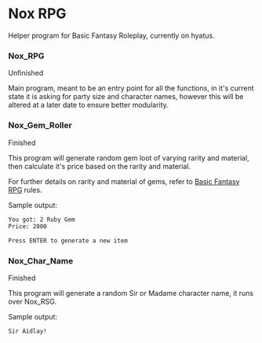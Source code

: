 
# Nox RPG

Helper program for Basic Fantasy Roleplay, currently on hyatus.

### Nox_RPG 
Unfinished

Main program, meant to be an entry point for all the functions, in it's current state it is asking for party size and character names, however this will be altered at a later date to ensure better modularity.

### Nox_Gem_Roller
Finished

This program will generate random gem loot of varying rarity and material, then calculate it's price based on the rarity and material.

For further details on rarity and material of gems, refer to [Basic Fantasy RPG](hhttps://www.basicfantasy.org/downloads.html) rules.

Sample output:
```cmd
You got: 2 Ruby Gem
Price: 2000

Press ENTER to generate a new item
```


### Nox_Char_Name
Finished

This program will generate a random Sir or Madame character name, it runs over Nox_RSG.

Sample output:
```cmd
Sir Aidlay!
```